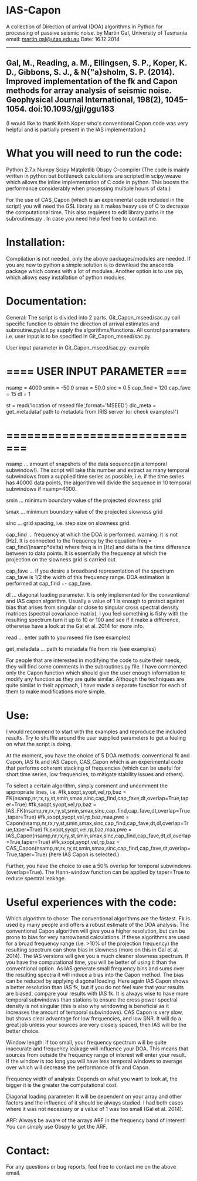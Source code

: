 IAS-Capon
=========

A collection of Direction of arrival (DOA) algorithms in Python for processing of passive seismic noise.
by Martin Gal, University of Tasmania
email: martin.gal@utas.edu.au
Date: 16.12.2014

----------------------------------------------------------------------------------------------------
Gal, M., Reading, a. M., Ellingsen, S. P., Koper, K. D., Gibbons, S. J., & N{"a}sholm, S. P. (2014). 
Improved implementation of the fk and Capon methods for array analysis of seismic noise. 
Geophysical Journal International, 198(2), 1045–1054. doi:10.1093/gji/ggu183
----------------------------------------------------------------------------------------------------

(I would like to thank Keith Koper who's conventional Capon code was very helpful and 
is partially present in the IAS implementation.)



What you will need to run the code:
=========
Python 2.7.x
Numpy
Scipy
Matplotlib
Obspy
C-compiler 
(The code is mainly written in python but bottleneck calculations are scripted in 
scipy.weave which allows the inline implementation of C code in python. 
This boosts the performance considerably when processing multiple hours of data.)

For the use of CAS_Capon (which is an experimental code included in the script) you 
will need the GSL library as it makes heavy use of C to decrease the computational time.
This also requieres to edit library paths in the subroutines.py . In case you need help 
feel free to contact me.


Installation:
========
Compilation is not needed, only the above packages/modules are needed.
If you are new to python a simple solution is to download the anaconda package 
which comes with a lot of modules. Another option is to use pip, which allows 
easy installation of python modules.




Documentation:
========
General:
The script is divided into 2 parts. Git_Capon_mseed/sac.py call specific function 
to obtain the direction of arrival estimates and subroutine.py/util.py supply the 
algorithms/functions.
All control parameters i.e. user input is to be specified in Git_Capon_mseed/sac.py.

User input parameter in Git_Capon_mseed/sac.py:
example
# ==== USER INPUT PARAMETER ===
nsamp = 4000
smin = -50.0
smax = 50.0
sinc = 0.5
cap_find = 120
cap_fave = 15
dl = 1


st = read('location of mseed file',format='MSEED')
dic_meta = get_metadata('path to metadata from IRIS server (or check examples)')
# =============================


nsamp ... 	amount of snapshots of the data sequence(in a temporal subwindow!). 
			The script will take this number and extract as many temporal subwindows from a
			supplied time series as possible, i.e. if the time series has 40000 data points,
			the algorithm will divide the sequence in 10 temporal subwindows if nsamp=4000.

smin ... 	minimum boundary value of the projected slowness grid

smax ... 	minimum boundary value of the projected slowness grid

sinc ... 	grid spacing, i.e. step size on slowness grid

cap_find ... frequency at which the DOA is performed. warning: it is not [Hz]. 
			It is connected to the frequency by the equation freq = cap_find/(nsamp*delta) 
			where freq is in [Hz] and delta is the time difference between to data points.
			It is essentially the frequency at which the projection on the slowness grid is 
			carried out.

cap_fave ... if you desire a broadband representation of the spectrum cap_fave 
			is 1/2 the width of this frequency range. DOA estimation is performed at 
			cap_find +- cap_fave.

dl ... 		diagonal loading parameter. It is only implemented for the conventional 
			and IAS capon algorithm. Usually a value of 1 is enough to protect against bias 
			that arises from singular or close to singular cross spectral density matrices 
			(spectral covariance matrix). I you feel something is fishy with the resulting 
			spectrum turn it up to 10 or 100 and see if it make a difference, otherwise have 
			a look at the Gal et al. 2014 for more info.

read ... 	enter path to you mseed file (see examples)

get_metadata ... path to metadata file from iris (see examples)


For people that are interested in modifying the code to suite their needs, they will find 
some comments in the subroutines.py file. I have commented only the Capon function which 
should give the user enough information to modify any function as they are quite similar. 
Although the techniques are quite similar in their approach, I have made a separate function 
for each of them to make modifications more simple. 



Use:
=========
I would recommend to start with the examples and reproduce the included results. Try to
shuffle around the user supplied parameters to get a feeling on what the script is doing.

At the moment, you have the choice of 5 DOA methods:
conventional fk and Capon,
IAS fk and IAS Capon,
CAS_Capon which is an experimental code that performs coherent stacking of frequencies 
(which can be useful for short time series, low frequencies, to mitigate stability issues 
and others).

To select a certain algorithm, simply comment and uncomment the appropriate lines, i.e.
#fk,sxopt,syopt,vel,rp,baz = FK(nsamp,nr,rx,ry,st,smin,smax,sinc,cap_find,cap_fave,dt,overlap=True,taper=True)
#fk,sxopt,syopt,vel,rp,baz = IAS_FK(nsamp,nr,rx,ry,st,smin,smax,sinc,cap_find,cap_fave,dt,overlap=True,taper=True)
#fk,sxopt,syopt,vel,rp,baz,maa,pwe = Capon(nsamp,nr,rx,ry,st,smin,smax,sinc,cap_find,cap_fave,dt,dl,overlap=True,taper=True)
fk,sxopt,syopt,vel,rp,baz,maa,pwe = IAS_Capon(nsamp,nr,rx,ry,st,smin,smax,sinc,cap_find,cap_fave,dt,dl,overlap=True,taper=True)
#fk,sxopt,syopt,vel,rp,baz = CAS_Capon(nsamp,nr,rx,ry,st,smin,smax,sinc,cap_find,cap_fave,dt,overlap=True,taper=True)
(here IAS Capon is selected.)

Further, you have the choice to use a 50% overlap for temporal subwindows (overlap=True).
The Hann-window function can be applied by taper=True to reduce spectral leakage.





Useful experiences with the code:
=======
Which algorithm to chose:
The conventional algorithms are the fastest. Fk is used by many people and offers a robust
estimate of the DOA analysis. The conventional Capon algorithm will give you a higher 
resolution, but can be prone to bias for very narrowband calculations. If these algorithms 
are used for a broad frequency range (i.e. >10% of the projection frequency) the resulting 
spectrum can show bias in slowness (more on this in Gal et al. 2014).
The IAS versions will give you a much cleaner slowness spectrum. If you have the 
computational time, you will be better of using it than the conventional option. 
As IAS generate small frequency bins and sums over the resulting spectra it will induce a 
bias into the Capon method. The bias can be reduced by applying diagonal loading. Here again 
IAS Capon shows a better resolution than IAS fk, but if you do not feel sure that your 
results are biased, compare your results with IAS fk. It is always wise to have more temporal 
subwindows than stations to ensure the cross power spectral density is not singular 
(this is also why windowing is beneficial as it increases the amount of temporal subwindows).
CAS Capon is very slow, but shows clear advantage for low frequencies, and low SNR. 
It will do a great job unless your sources are very closely spaced, then IAS will be the better choice.

Window length:
If too small, your frequency spectrum will be quite inaccurate and frequency leakage will 
influence your DOA. This means that sources from outside the frequency range of interest 
will enter your result. If the window is too long you will have less temporal windows to 
average over which will decrease the performance of fk and Capon.

Frequency width of analysis:
Depends on what you want to look at, the bigger it is the greater the computational cost.

Diagonal loading parameter:
It will be dependent on your array and other factors and the influence of it should 
be always studied. I had both cases where it was not necessary or a value of 1 was too 
small (Gal et al. 2014).

ARF:
Always be aware of the arrays ARF in the frequency band of interest! You can simply use 
Obspy to get the ARF.



Contact:
==========
For any questions or bug reports, feel free to contact me on the above email.
